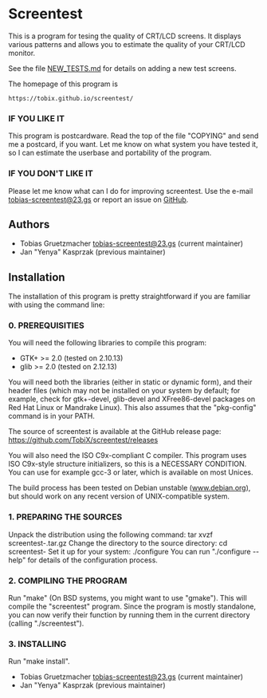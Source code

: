 # Screentest

This is a program for tesing the quality of CRT/LCD screens. It displays
various patterns and allows you to estimate the quality of your CRT/LCD
monitor.

See the file [NEW_TESTS.md](NEW_TESTS.md) for details on adding a new test screens.

The homepage of this program is

	https://tobix.github.io/screentest/

### IF YOU LIKE IT

This program is postcardware. Read the top of the file "COPYING" and send
me a postcard, if you want. Let me know on what system you have tested it,
so I can estimate the userbase and portability of the program.

### IF YOU DON'T LIKE IT

Please let me know what can I do for improving screentest. Use the
e-mail <tobias-screentest@23.gs> or report an issue on
[GitHub](https://github.com/TobiX/screentest/issues/new).

## Authors

- Tobias Gruetzmacher <tobias-screentest@23.gs> (current maintainer)
- Jan "Yenya" Kasprzak (previous maintainer)

## Installation

The installation of this program is pretty straightforward if you are familiar
with using the command line:

### 0. PREREQUISITIES

You will need the following libraries to compile this program:

- GTK+ >= 2.0 (tested on 2.10.13)
- glib >= 2.0 (tested on 2.12.13)

You will need both the libraries (either in static or dynamic form),
and their header files (which may not be installed on your system
by default; for example, check for gtk+-devel, glib-devel and XFree86-devel
packages on Red Hat Linux or Mandrake Linux). This also assumes that the
"pkg-config" command is in your PATH.

The source of screentest is available at the GitHub release page:
    https://github.com/TobiX/screentest/releases

You will also need the ISO C9x-compliant C compiler. This program uses
ISO C9x-style structure initializers, so this is a NECESSARY CONDITION.
You can use for example gcc-3 or later, which is available on most
Unices.

The build process has been tested on Debian unstable (www.debian.org),
but should work on any recent version of UNIX-compatible system.

### 1. PREPARING THE SOURCES

Unpack the distribution using the following command:
    tar xvzf screentest-<version>.tar.gz
Change the directory to the source directory:
    cd screentest-<version>
Set it up for your system:
    ./configure
You can run "./configure --help" for details of the configuration process.

### 2. COMPILING THE PROGRAM

Run "make" (On BSD systems, you might want to use "gmake"). This will compile
the "screentest" program. Since the program is mostly standalone, you can now
verify their function by running them in the current directory (calling
"./screentest").

### 3. INSTALLING

Run "make install".


- Tobias Gruetzmacher <tobias-screentest@23.gs> (current maintainer)
- Jan "Yenya" Kasprzak (previous maintainer)
